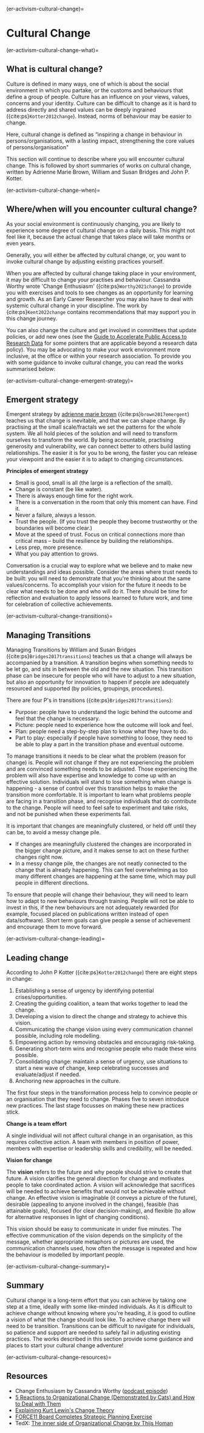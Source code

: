 (er-activism-cultural-change)=

# Cultural Change

(er-activism-cultural-change-what)=
## What is cultural change?

Culture is defined in many ways, one of which is about the social environment in which you partake, or the customs and behaviours that define a group of people.
Culture has an influence on your views, values, concerns and your identity. 
Culture can be difficult to change as it is hard to address directly and shared values can be deeply ingrained ({cite:ps}`Kotter2012change`). 
Instead, norms of behaviour may be easier to change. 

Here, cultural change is defined as “inspiring a change in behaviour in persons/organisations, with a lasting impact, strengthening the core values of persons/organisation"

This section will continue to describe where you will encounter cultural change. 
This is followed by short summaries of works on cultural change, written by Adrienne Marie Brown, William and Susan Bridges and John P. Kotter. 

(er-activism-cultural-change-when)=
## Where/when will you encounter cultural change?
As your social environment is continuously changing, you are likely to experience some degree of cultural change on a daily basis. 
This might not feel like it, because the actual change that takes place will take months or even years. 

Generally, you will either be affected by cultural change, or, you want to invoke cultural change by adjusting existing practices yourself. 

When you are affected by cultural change taking place in your environment, it may be difficult to change your practises and behaviour. 
Cassandra Worthy wrote 'Change Enthusiasm' ({cite:ps}`Worthy2021change`) to provide you with exercises and tools to see changes as an opportunity for learning and growth.
As an Early Career Researcher you may also have to deal with systemic cultural change in your discipline. 
The work by {cite:ps}`Kent2022change` contains recommendations that may support you in this change journey.

You can also change the culture and get involved in committees that update policies, or add new ones (see the [Guide to Accelerate Public Access to Research Data](https://www.aplu.org/news-and-media/News/aplu-and-aau-issue-guide-to-accelerate-public-access-to-research-data) for some pointers that are applicable beyond a research data policy). 
You may be advocating to make your work environment more inclusive, at the office or within your research association.
To provide you with some guidance to invoke cultural change, you can read the works summarised below:


(er-activism-cultural-change-emergent-strategy)=
## Emergent strategy

Emergent strategy by [adrienne marie brown](https://adriennemareebrown.net/) ({cite:ps}`brown2017emergent`) teaches us that change is inevitable, and that we can shape change. 
By practising at the small scale/fractals we set the patterns for the whole system. 
We all hold pieces of the solution and will need to transform ourselves to transform the world. 
By being accountable, practising generosity and vulnerability, we can connect better to others build lasting relationships. 
The easier it is for you to be wrong, the faster you can release your viewpoint and the easier it is to adapt to changing circumstances. 

**Principles of emergent strategy**
*	Small is good, small is all (the large is a reflection of the small).
*	Change is constant (be like water).
*	There is always enough time for the right work. 
*	There is a conversation in the room that only this moment can have. Find it.
*	Never a failure, always a lesson.
*	Trust the people. (If you trust the people they become trustworthy or the boundaries will become clear.)
*	Move at the speed of trust. Focus on critical connections more than critical mass – build the resilience by building the relationships.
*	Less prep, more presence.
*	What you pay attention to grows.

Conversation is a crucial way to explore what we believe and to make new understandings and ideas possible. 
Consider the areas where trust needs to be built: you will need to demonstrate that you're thinking about the same values/concerns. 
To accomplish your vision for the future it needs to be clear what needs to be done and who will do it. 
There should be time for reflection and evaluation to apply lessons learned to future work, and time for celebration of collective achievements. 

(er-activism-cultural-change-transitions)=
## Managing Transitions

Managing Transitions by William and Susan Bridges ({cite:ps}`Bridges2017transitions`) teaches us that a change will always be accompanied by a transition. 
A transition begins when something needs to be let go, and sits in between the old and the new situation. 
This transition phase can be insecure for people who will have to adjust to a new situation, but also an opportunity for innovation to happen if people are adequately resourced and supported (by policies, groupings, procedures). 

There are four P's in transitions ({cite:ps}`Bridges2017transitions`): 
- Purpose: people have to understand the logic behind the outcome and feel that the change is necessary.
- Picture: people need to experience how the outcome will look and feel.
- Plan: people need a step-by-step plan to know what they have to do.
- Part to play: especially if people have something to loose, they need to be able to play a part in the transition phase and eventual outcome.

To manage transitions it needs to be clear what the problem (reason for change) is. 
People will not change if they are not experiencing the problem and are convinced something needs to be adjusted. 
Those experiencing the problem will also have expertise and knowledge to come up with an effective solution. 
Individuals will stand to lose something when change is happening - a sense of control over this transition helps to make the transition more comfortable. 
It is important to learn what problems people are facing in a transition phase, and recognise individuals that do contribute to the change. 
People will need to feel safe to experiment and take risks, and not be punished when these experiments fail.

It is important that changes are meaningfully clustered, or held off until they can be, to avoid a messy change pile. 
* If changes are meaningfully clustered the changes are incorporated in the bigger change picture, and it makes sense to act on these further changes right now. 
* In a messy change pile, the changes are not neatly connected to the change that is already happening. 
This can feel overwhelming as too many different changes are happening at the same time, which may pull people in different directions. 

To ensure that people will change their behaviour, they will need to learn how to adapt to new behaviours through training. 
People will not be able to invest in this, if the new behaviours are not adequately rewarded (for example, focused placed on publications written instead of open data/software).
Short term goals can give people a sense of achievement and encourage them to move forward.  

(er-activism-cultural-change-leading)=
## Leading change

According to John P Kotter ({cite:ps}`Kotter2012change`) there are eight steps in change:
1.	Establishing a sense of urgency by identifying potential crises/opportunities.
2.	Creating the guiding coalition, a team that works together to lead the change.
3.	Developing a vision to direct the change and strategy to achieve this vision.
4.	Communicating the change vision using every communication channel possible, including role modelling.
5.	Empowering action by removing obstacles and encouraging risk-taking.
6.	Generating short-term wins and recognise people who made these wins possible.
7.	Consolidating change: maintain a sense of urgency, use situations to start a new wave of change, keep celebrating successes and evaluate/adjust if needed. 
8.	Anchoring new approaches in the culture.

The first four steps in the transformation process help to convince people or an organisation that they need to change. 
Phases five to seven introduce new practices. 
The last stage focusses on making these new practices stick. 

**Change is a team effort**

A single individual will not affect cultural change in an organisation, as this requires collective action.
A team with members in position of power, members with expertise or leadership skills and credibility, will be needed. 

**Vision for change**

The **vision** refers to the future and why people should strive to create that future. 
A vision clarifies the general direction for change and motivates people to take coordinated action. 
A vision will acknowledge that sacrifices will be needed to achieve benefits that would not be achievable without change. 
An effective vision is imaginable (it conveys a picture of the future), desirable (appealing to anyone involved in the change), feasible (has attainable goals), focused (for clear decision-making), and flexible (to allow for alternative responses in light of changing conditions).

This vision should be easy to communicate in under five minutes. 
The effective communication of the vision depends on the simplicity of the message, whether appropriate metaphors or pictures are used, the communication channels used, how often the message is repeated and how the behaviour is modelled by important people. 



(er-activism-cultural-change-summary)=
## Summary

Cultural change is a long-term effort that you can achieve by taking one step at a time, ideally with some like-minded individuals.
As it is difficult to achieve change without knowing where you're heading, it is good to outline a vision of what the change should look like. 
To achieve change there will need to be transition. 
Transitions can be difficult to navigate for individuals, so patience and support are needed to safely fail in adjusting existing practices. 
The works described in this section provide some guidance and places to start your cultural change adventure!

(er-activism-cultural-change-resources)=
## Resources

- Change Enthusiasm by Cassandra Worthy ([podcast episode](https://open.spotify.com/episode/4J0o5Ob5NsTTfrfkJgHqP4?si=85ad27579ce64308))
- [5 Reactions to Organizational Change (Demonstrated by Cats) and How to Deal with Them](https://change.walkme.com/5-reactions-to-organizational-change-demonstrated-by-cats-and-how-to-deal-with-them/)
- [Explaining Kurt Lewin's Change Theory](https://www.youtube.com/watch?v=WtaYloI-WAQ)
- [FORCE11 Board Completes Strategic Planning Exercise](https://force11.org/post/force11-board-completes-strategic-planning-exercise/)
- TedX: [The inner side of Organizational Change by Thijs Homan](https://www.youtube.com/watch?v=3n-c6iAKFgg)



